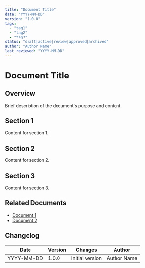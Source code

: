 ```yaml
---
title: "Document Title"
date: "YYYY-MM-DD"
version: "1.0.0"
tags:
  - "tag1"
  - "tag2"
  - "tag3"
status: "draft|active|review|approved|archived"
author: "Author Name"
last_reviewed: "YYYY-MM-DD"
---
```


# Document Title

## Overview

Brief description of the document's purpose and content.

## Section 1

Content for section 1.

## Section 2

Content for section 2.

## Section 3

Content for section 3.

## Related Documents

- [Document 1](path/to/document1.md)
- [Document 2](path/to/document2.md)

## Changelog

| Date | Version | Changes | Author |
|------|---------|---------|--------|
| YYYY-MM-DD | 1.0.0 | Initial version | Author Name |
